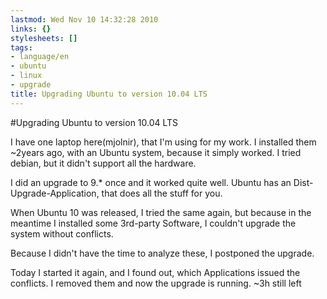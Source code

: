 ```yaml
---
lastmod: Wed Nov 10 14:32:28 2010
links: {}
stylesheets: []
tags:
- language/en
- ubuntu
- linux
- upgrade
title: Upgrading Ubuntu to version 10.04 LTS
---
```





#Upgrading Ubuntu to version 10.04 LTS



I have one laptop here(mjolnir), that I'm using for my work. I installed them ~2years ago, with an Ubuntu system, because it simply worked. I tried debian, but it didn't support all the hardware.



I did an upgrade to 9.* once and it worked quite well. Ubuntu has an Dist-Upgrade-Application, that does all the stuff for you.



When Ubuntu 10 was released, I tried the same again, but because in the meantime I installed some 3rd-party Software, I couldn't upgrade the system without conflicts.

Because I didn't have the time to analyze these, I postponed the upgrade.



Today I started it again, and I found out, which Applications issued the conflicts. I removed them and now the upgrade is running. ~3h still left




